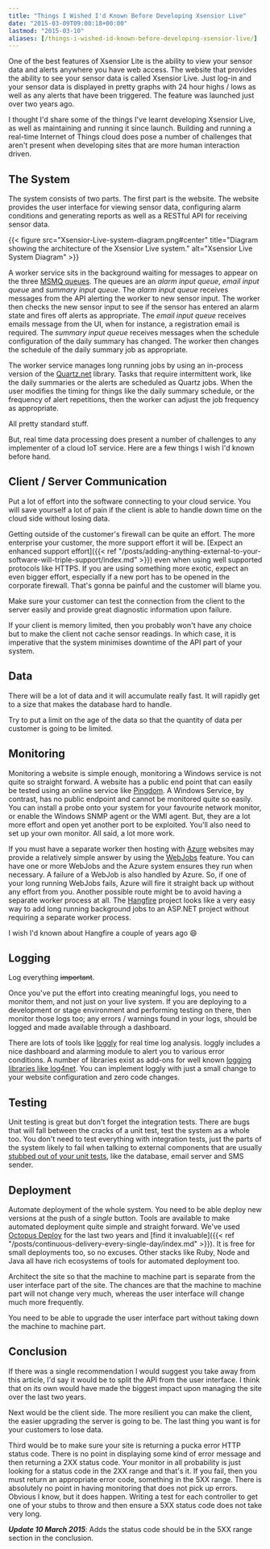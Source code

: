 ```yaml
---
title: "Things I Wished I'd Known Before Developing Xsensior Live"
date: "2015-03-09T09:00:18+00:00"
lastmod: "2015-03-10"
aliases: [/things-i-wished-id-known-before-developing-xsensior-live/]
---
```


One of the best features of Xsensior Lite is the ability to view your sensor data and alerts anywhere you have web access. The website that provides the ability to see your sensor data is called Xsensior Live. Just log-in and your sensor data is displayed in pretty graphs with 24 hour highs / lows as well as any alerts that have been triggered. The feature was launched just over two years ago.

I thought I'd share some of the things I've learnt developing Xsensior Live, as well as maintaining and running it since launch. Building and running a real-time Internet of Things cloud does pose a number of challenges that aren't present when developing sites that are more human interaction driven.

## The System

The system consists of two parts. The first part is the website. The website provides the user interface for viewing sensor data, configuring alarm conditions and generating reports as well as a RESTful API for receiving sensor data.

{{< figure src="Xsensior-Live-system-diagram.png#center" title="Diagram showing the architecture of the Xsensior Live system." alt="Xsensior Live System Diagram" >}}

A worker service sits in the background waiting for messages to appear on the three [MSMQ queues](http://msdn.microsoft.com/en-us/library/ms711472%28v=vs.85%29.aspx). The queues are an *alarm input queue*, *email input queue* and *summary input queue*. The *alarm input queue* receives messages from the API alerting the worker to new sensor input. The worker then checks the new sensor input to see if the sensor has entered an alarm state and fires off alerts as appropriate. The *email input queue* receives emails message from the UI, when for instance, a registration email is required. The *summary input queue* receives messages when the schedule configuration of the daily summary has changed. The worker then changes the schedule of the daily summary job as appropriate.

The worker service manages long running jobs by using an in-process version of the [Quartz.net](http://www.quartz-scheduler.net/) library. Tasks that require intermittent work, like the daily summaries or the alerts are scheduled as Quartz jobs. When the user modifies the timing for things like the daily summary schedule, or the frequency of alert repetitions, then the worker can adjust the job frequency as appropriate.

All pretty standard stuff.

But, real time data processing does present a number of challenges to any implementer of a cloud IoT service. Here are a few things I wish I'd known before hand.

## Client / Server Communication

Put a lot of effort into the software connecting to your cloud service. You will save yourself a lot of pain if the client is able to handle down time on the cloud side without losing data.

Getting outside of the customer's firewall can be quite an effort. The more enterprise your customer, the more support effort it will be. [Expect an enhanced support effort]({{< ref "/posts/adding-anything-external-to-your-software-will-triple-support/index.md" >}}) even when using well supported protocols like HTTPS. If you are using something more exotic, expect an even bigger effort, especially if a new port has to be opened in the corporate firewall. That's gonna be painful and the customer will blame you.

Make sure your customer can test the connection from the client to the server easily and provide great diagnostic information upon failure.

If your client is memory limited, then you probably won't have any choice but to make the client not cache sensor readings. In which case, it is imperative that the system minimises downtime of the API part of your system.

## Data

There will be a lot of data and it will accumulate really fast. It will rapidly get to a size that makes the database hard to handle.

Try to put a limit on the age of the data so that the quantity of data per customer is going to be limited.

## Monitoring

Monitoring a website is simple enough, monitoring a Windows service is not quite so straight forward. A website has a public end point that can easily be tested using an online service like [Pingdom](http://www.pingdom.com/). A Windows Service, by contrast, has no public endpoint and cannot be monitored quite so easily. You can install a probe onto your system for your favourite network monitor, or enable the Windows SNMP agent or the WMI agent. But, they are a lot more effort and open yet another port to be exploited. You'll also need to set up your own monitor. All said, a lot more work.

If you must have a separate worker then hosting with [Azure](http://azure.microsoft.com/) websites may provide a relatively simple answer by using the [WebJobs](http://www.hanselman.com/blog/IntroducingWindowsAzureWebJobs.aspx) feature. You can have one or more WebJobs and the Azure system ensures they run when necessary. A failure of a WebJob is also handled by Azure. So, if one of your long running WebJobs fails, Azure will fire it straight back up without any effort from you. Another possible route might be to avoid having a separate worker process at all. The [Hangfire](http://hangfire.io/) project looks like a very easy way to add long running background jobs to an ASP.NET project without requiring a separate worker process.

I wish I'd known about Hangfire a couple of years ago :smile:

## Logging

Log everything ~~important~~.

Once you've put the effort into creating meaningful logs, you need to monitor them, and not just on your live system. If you are deploying to a development or stage environment and performing testing on there, then monitor those logs too; any errors / warnings found in your logs, should be logged and made available through a dashboard.

There are lots of tools like [loggly](http://www.loggly.com/) for real time log analysis. loggly includes a nice dashboard and alarming module to alert you to various error conditions. A number of libraries exist as add-ons for well known [logging libraries like log4net](http://www.loggly.com/docs/net-logs/). You can implement loggly with just a small change to your website configuration and zero code changes.

## Testing

Unit testing is great but don't forget the integration tests. There are bugs that will fall between the cracks of a unit test, test the system as a whole too. You don't need to test everything with integration tests, just the parts of the system likely to fail when talking to external components that are usually [stubbed out of your unit tests](http://stackoverflow.com/questions/463278/what-is-a-stub), like the database, email server and SMS sender.

## Deployment

Automate deployment of the whole system. You need to be able deploy new versions at the push of a *single* button. Tools are available to make automated deployment quite simple and straight forward. We've used [Octopus Deploy](http://octopusdeploy.com/) for the last two years and [find it invaluable]({{< ref "/posts/continuous-delivery-every-single-day/index.md" >}}). It is free for small deployments too, so no excuses. Other stacks like Ruby, Node and Java all have rich ecosystems of tools for automated deployment too.

Architect the site so that the machine to machine part is separate from the user interface part of the site. The chances are that the machine to machine part will not change very much, whereas the user interface will change much more frequently.

You need to be able to upgrade the user interface part without taking down the machine to machine part.

## Conclusion

If there was a single recommendation I would suggest you take away from this article, I'd say it would be to split the API from the user interface. I think that on its own would have made the biggest impact upon managing the site over the last two years.

Next would be the client side. The more resilient you can make the client, the easier upgrading the server is going to be. The last thing you want is for your customers to lose data.

Third would be to make sure your site is returning a pucka error HTTP status code. There is no point in displaying some kind of error message and then returning a 2XX status code. Your monitor in all probability is just looking for a status code in the 2XX range and that's it. If you fail, then you must return an appropriate error code, something in the 5XX range. There is absolutely no point in having monitoring that does not pick up errors. Obvious I know, but it does happen. Writing a test for each controller to get one of your stubs to throw and then ensure a 5XX status code does not take very long.

***Update 10 March 2015***: Adds the status code should be in the 5XX range section in the conclusion.
